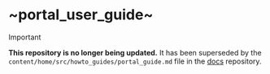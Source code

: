 # ~portal_user_guide~

> [!IMPORTANT]  
> **This repository is no longer being updated.** It has been superseded by the `content/home/src/howto_guides/portal_guide.md` file in the [docs](https://github.com/microbiomedata/docs/blob/main/content/home/src/howto_guides/portal_guide.md) repository.
